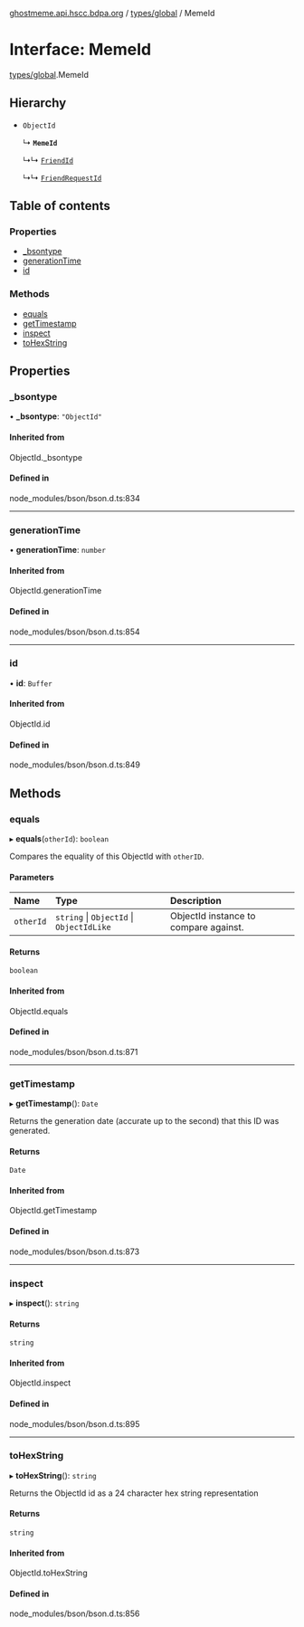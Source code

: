 [ghostmeme.api.hscc.bdpa.org](../README.md) / [types/global](../modules/types_global.md) / MemeId

# Interface: MemeId

[types/global](../modules/types_global.md).MemeId

## Hierarchy

- `ObjectId`

  ↳ **`MemeId`**

  ↳↳ [`FriendId`](types_global.FriendId.md)

  ↳↳ [`FriendRequestId`](types_global.FriendRequestId.md)

## Table of contents

### Properties

- [\_bsontype](types_global.MemeId.md#_bsontype)
- [generationTime](types_global.MemeId.md#generationtime)
- [id](types_global.MemeId.md#id)

### Methods

- [equals](types_global.MemeId.md#equals)
- [getTimestamp](types_global.MemeId.md#gettimestamp)
- [inspect](types_global.MemeId.md#inspect)
- [toHexString](types_global.MemeId.md#tohexstring)

## Properties

### \_bsontype

• **\_bsontype**: ``"ObjectId"``

#### Inherited from

ObjectId.\_bsontype

#### Defined in

node_modules/bson/bson.d.ts:834

___

### generationTime

• **generationTime**: `number`

#### Inherited from

ObjectId.generationTime

#### Defined in

node_modules/bson/bson.d.ts:854

___

### id

• **id**: `Buffer`

#### Inherited from

ObjectId.id

#### Defined in

node_modules/bson/bson.d.ts:849

## Methods

### equals

▸ **equals**(`otherId`): `boolean`

Compares the equality of this ObjectId with `otherID`.

#### Parameters

| Name | Type | Description |
| :------ | :------ | :------ |
| `otherId` | `string` \| `ObjectId` \| `ObjectIdLike` | ObjectId instance to compare against. |

#### Returns

`boolean`

#### Inherited from

ObjectId.equals

#### Defined in

node_modules/bson/bson.d.ts:871

___

### getTimestamp

▸ **getTimestamp**(): `Date`

Returns the generation date (accurate up to the second) that this ID was generated.

#### Returns

`Date`

#### Inherited from

ObjectId.getTimestamp

#### Defined in

node_modules/bson/bson.d.ts:873

___

### inspect

▸ **inspect**(): `string`

#### Returns

`string`

#### Inherited from

ObjectId.inspect

#### Defined in

node_modules/bson/bson.d.ts:895

___

### toHexString

▸ **toHexString**(): `string`

Returns the ObjectId id as a 24 character hex string representation

#### Returns

`string`

#### Inherited from

ObjectId.toHexString

#### Defined in

node_modules/bson/bson.d.ts:856
